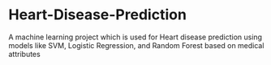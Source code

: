 # Heart-Disease-Prediction
A machine learning project which is used for Heart disease prediction using models like SVM, Logistic Regression, and Random Forest based on medical attributes
